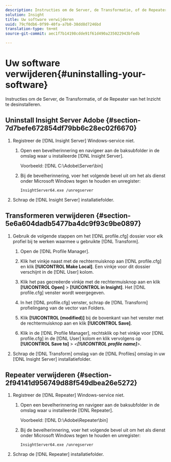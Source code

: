 ```yaml
---
description: Instructies om de Server, de Transformatie, of de Repeater van het Inzicht te desinstalleren.
solution: Insight
title: Uw software verwijderen
uuid: 79cf0db6-0f99-40fa-a7b0-38dd8d7246bd
translation-type: tm+mt
source-git-commit: aec1f7b14198cdde91f61d490a235022943bfedb

---
```



# Uw software verwijderen{#uninstalling-your-software}

Instructies om de Server, de Transformatie, of de Repeater van het Inzicht te desinstalleren.

## Uninstall Insight Server Adobe {#section-7d7befe672854df79bb6c28ec02f6670}

1. Registreer de [!DNL Insight Server] Windows-service niet.

   1. Open een bevelherinnering en navigeer aan de baksubfolder in de omslag waar u installeerde [!DNL Insight Server].

      Voorbeeld: [!DNL C:\Adobe\Server\bin]

   1. Bij de bevelherinnering, voer het volgende bevel uit om het als dienst onder Microsoft Windows tegen te houden en unregister:

      ```
      InsightServer64.exe /unregserver
      ```

1. Schrap de [!DNL Insight Server] installatiefolder.

## Transformeren verwijderen {#section-5e6a604dadb5477ba4dc9f93c9be0897}

1. Gebruik de volgende stappen om het [!DNL profile.cfg] dossier voor elk profiel bij te werken waarmee u gebruikte [!DNL Transform].

   1. Open de [!DNL Profile Manager].
   1. Klik het vinkje naast met de rechtermuisknop aan [!DNL profile.cfg] en klik **[!UICONTROL Make Local]**. Een vinkje voor dit dossier verschijnt in de [!DNL User] kolom.

   1. Klik het pas gecreëerde vinkje met de rechtermuisknop aan en klik **[!UICONTROL Open]** > **[!UICONTROL in Insight]**. Het [!DNL profile.cfg] venster wordt weergegeven.

   1. In het [!DNL profile.cfg] venster, schrap de [!DNL Transform] profielingang van de vector van Folders.

   1. Klik **[!UICONTROL (modified)]** bij de bovenkant van het venster met de rechtermuisknop aan en klik **[!UICONTROL Save]**.

   1. Klik in de [!DNL Profile Manager], rechtsklik op het vinkje voor [!DNL profile.cfg] in de [!DNL User] kolom en klik vervolgens op **[!UICONTROL Save to]** > *&lt;**[!UICONTROL profile name]**>*.

1. Schrap de [!DNL Transform] omslag van de [!DNL Profiles] omslag in uw [!DNL Insight Server] installatiefolder.

## Repeater verwijderen {#section-2f94141d956749d88f549dbea26e5272}

1. Registreer de [!DNL Repeater] Windows-service niet.

   1. Open een bevelherinnering en navigeer aan de baksubfolder in de omslag waar u installeerde [!DNL Repeater].

      Voorbeeld: [!DNL D:\Adobe\Repeater\bin]

   1. Bij de bevelherinnering, voer het volgende bevel uit om het als dienst onder Microsoft Windows tegen te houden en unregister:

      ```
      InsightServer64.exe /unregserver
      ```

1. Schrap de [!DNL Repeater] installatiefolder.

